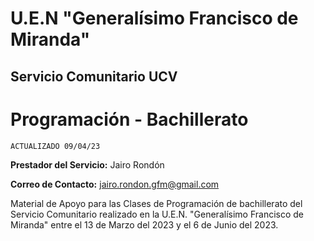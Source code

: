 # U.E.N "Generalísimo Francisco de Miranda"
## Servicio Comunitario UCV

# Programación - Bachillerato

`ACTUALIZADO 09/04/23`

**Prestador del Servicio:** Jairo Rondón

**Correo de Contacto:** jairo.rondon.gfm@gmail.com

Material de Apoyo para las Clases de Programación de bachillerato del Servicio Comunitario realizado en la U.E.N. "Generalísimo Francisco de Miranda" entre el 13 de Marzo del 2023 y el 6 de Junio del 2023.